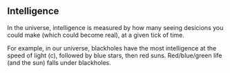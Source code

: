 ## Intelligence

In the universe, intelligence is measured by how many seeing desicions you could make (which could become real), at a given tick of time.

For example, in our universe, blackholes have the most intelligence at the speed of light (c), followed by blue stars, then red suns. Red/blue/green life (and the sun) falls under blackholes.